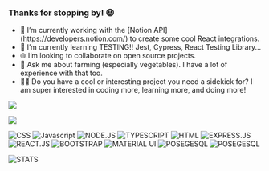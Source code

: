 ### Thanks for stopping by! 😆

- 🔭 I’m currently working with the [Notion API] (https://developers.notion.com/) to create some cool React integrations.
- 🧪 I’m currently learning TESTING!! Jest, Cypress, React Testing Library...
- 🌐 I’m looking to collaborate on open source projects.
- 🥕 Ask me about farming (especially vegetables).  I have a lot of experience with that too.
- 🐱‍🏍 Do you have a cool or interesting project you need a sidekick for? I am super interested in coding more, learning more, and doing more!

[<img src="https://img.shields.io/badge/LinkedIn-0077B5?style=for-the-badge&logo=linkedin&logoColor=white">](https://www.linkedin.com/in/jonahtabb/)
<p align="center>

<a href="https://jtabbdev.com/" target="_blank">
  <img src="https://img.shields.io/badge/Portfolio-Jonah%20Tabb-green" />
</a>
                                                                      </p>

![CSS](https://img.shields.io/badge/CSS3-1572B6?style=for-the-badge&logo=css3&logoColor=white)
![Javascript](	https://img.shields.io/badge/JavaScript-323330?style=for-the-badge&logo=javascript&logoColor=F7DF1E)
![NODE.JS](https://img.shields.io/badge/Node.js-43853D?style=for-the-badge&logo=node.js&logoColor=white)
![TYPESCRIPT](		https://img.shields.io/badge/TypeScript-007ACC?style=for-the-badge&logo=typescript&logoColor=white)
![HTML](			https://img.shields.io/badge/HTML5-E34F26?style=for-the-badge&logo=html5&logoColor=white)
![EXPRESS.JS](		https://img.shields.io/badge/Express.js-404D59?style=for-the-badge)
![REACT.JS](		https://img.shields.io/badge/React-20232A?style=for-the-badge&logo=react&logoColor=61DAFB)
![BOOTSTRAP](		https://img.shields.io/badge/Bootstrap-563D7C?style=for-the-badge&logo=bootstrap&logoColor=white)
![MATERIAL UI](			https://img.shields.io/badge/Material--UI-0081CB?style=for-the-badge&logo=material-ui&logoColor=white)
![POSEGESQL](			https://img.shields.io/badge/PostgreSQL-316192?style=for-the-badge&logo=postgresql&logoColor=white)
![POSEGESQL](			https://img.shields.io/badge/Heroku-430098?style=for-the-badge&logo=heroku&logoColor=white)


![STATS](https://github-readme-stats.vercel.app/api/top-langs/?username=jonahtabb&theme=blue-green)


	
